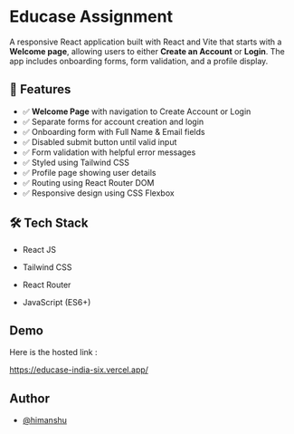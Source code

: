 
# Educase Assignment

A responsive React application built with React and Vite that starts with a **Welcome page**, allowing users to either **Create an Account** or **Login**. The app includes onboarding forms, form validation, and a profile display.

## 🚀 Features

- ✅ **Welcome Page** with navigation to Create Account or Login
- ✅ Separate forms for account creation and login
- ✅ Onboarding form with Full Name & Email fields
- ✅ Disabled submit button until valid input
- ✅ Form validation with helpful error messages
- ✅ Styled using Tailwind CSS
- ✅ Profile page showing user details
- ✅ Routing using React Router DOM
- ✅ Responsive design using CSS Flexbox

## 🛠️ Tech Stack

- React JS

- Tailwind CSS

- React Router

- JavaScript (ES6+)


## Demo

Here is the hosted link :

https://educase-india-six.vercel.app/

## Author

- [@himanshu](https://github.com/Himanshu4922/)

